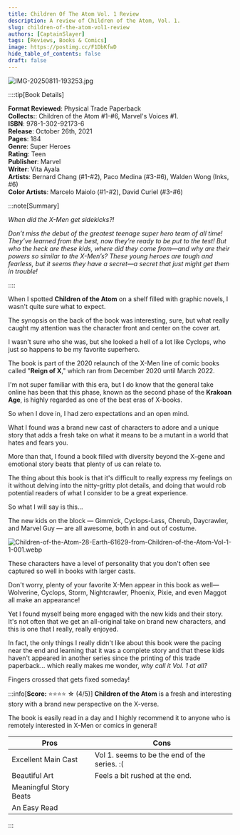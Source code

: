 ```yaml
---
title: Children Of The Atom Vol. 1 Review
description: A review of Children of the Atom, Vol. 1.
slug: children-of-the-atom-vol1-review
authors: [CaptainSlayer]
tags: [Reviews, Books & Comics]
image: https://postimg.cc/F1DbKfwD
hide_table_of_contents: false
draft: false
---
```


![IMG-20250811-193253.jpg](https://i.postimg.cc/zX1x0K7Z/IMG-20250811-193253.jpg)

<!-- truncate -->

::::tip[Book Details]

**Format Reviewed**: Physical Trade Paperback  
**Collects:**: Children of the Atom #1-#6, Marvel's Voices #1.    
**ISBN**: 978-1-302-92173-6  
**Release**: October 26th, 2021  
**Pages**: 184  
**Genre**: Super Heroes  
**Rating**: Teen  
**Publisher**: Marvel  
**Writer**: Vita Ayala  
**Artists**: Bernard Chang (#1-#2), Paco Medina (#3-#6), Walden Wong (Inks, #6)  
**Color Artists**: Marcelo Maiolo (#1-#2), David Curiel (#3-#6)  


:::note[Summary]

*When did the X-Men get sidekicks?!*

*Don’t miss the debut of the greatest teenage super hero team of all time! They’ve learned from the best, now they’re ready to be put to the test! But who the heck are these kids, where did they come from—and why are their powers so similar to the X-Men’s? These young heroes are tough and fearless, but it seems they have a secret—a secret that just might get them in trouble!*

::::

When I spotted **Children of the Atom** on a shelf filled with graphic novels, I wasn't quite sure what to expect.

The synopsis on the back of the book was interesting, sure, but what really caught my attention was the character front and center on the cover art.

I wasn't sure who she was, but she looked a hell of a lot like Cyclops, who just so happens to be my favorite superhero.

The book is part of the 2020 relaunch of the X-Men line of comic books called "**Reign of X**," which ran from December 2020 until March 2022.

I'm not super familiar with this era, but I do know that the general take online has been that this phase, known as the second phase of the **Krakoan Age**, is highly regarded as one of the best eras of X-books.

So when I dove in, I had zero expectations and an open mind.

What I found was a brand new cast of characters to adore and a unique story that adds a fresh take on what it means to be a mutant in a world that hates and fears you.

More than that, I found a book filled with diversity beyond the X-gene and emotional story beats that plenty of us can relate to.

The thing about this book is that it's difficult to really express my feelings on it without delving into the nitty-gritty plot details, and doing that would rob potential readers of what I consider to be a great experience.

So what I will say is this...

The new kids on the block — Gimmick, Cyclops-Lass, Cherub, Daycrawler, and Marvel Guy — are all awesome, both in and out of costume.

![Children-of-the-Atom-28-Earth-61629-from-Children-of-the-Atom-Vol-1-1-001.webp](https://i.postimg.cc/dQCW248j/Children-of-the-Atom-28-Earth-61629-from-Children-of-the-Atom-Vol-1-1-001.webp)

These characters have a level of personality that you don't often see captured so well in books with larger casts.

Don't worry, plenty of your favorite X-Men appear in this book as well—Wolverine, Cyclops, Storm, Nightcrawler, Phoenix, Pixie, and even Maggot all make an appearance!

Yet I found myself being more engaged with the new kids and their story. It's not often that we get an all-original take on brand new characters, and this is one that I really, really enjoyed.

In fact, the only things I really didn't like about this book were the pacing near the end and learning that it was a complete story and that these kids haven't appeared in another series since the printing of this trade paperback... which really makes me wonder, *why call it Vol. 1 at all?*

Fingers crossed that gets fixed someday!

:::info[**Score:** ⭐⭐⭐⭐ ☆ (4/5)]
**Children of the Atom** is a fresh and interesting story with a brand new perspective on the X-verse.

The book is easily read in a day and I highly recommend it to anyone who is remotely interested in X-Men or comics in general!

| Pros | Cons |
|----------|----------|
| Excellent Main Cast   | Vol 1. seems to be the end of the series. :( |
| Beautiful Art | Feels a bit rushed at the end. |
| Meaningful Story Beats | 
| An Easy Read 
:::

